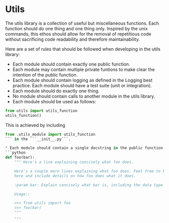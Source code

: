 # Utils

The utils library is a collection of useful but miscellaneous functions. Each function should do one thing and one thing only. Inspired by the unix commands, this ethos should allow for the removal of repetitious code without sacrificing code readability and therefore maintainability.

Here are a set of rules that should be followed when developing in the utils library:

* Each module should contain exactly one public function.
* Each module may contain multiple private funtions to make clear the intention of the public function.
* Each module should contain logging as defined in the Logging best practice.  Each module should have a test suite (unit or integration).
* Each module should do exactly one thing.
* No module should contain calls to another module in the utils library.
* Each module should be used as follows:
```python
from utils import utils_function
utils_function()
```
This is achieved by including 
```python
from .utils_module import utils_function
``` in the ```__init__.py```.

* Each module should contain a single docstring in the public function such that help(utils_function) details in pragmatic terms the behaviour of the function and precisely how it should be called. For example:
```python
def foo(bar):
    """ Here's a line explaining concisely what foo does.

    Here's a couple more lines explaining what foo does. Feel free to be a little more verbose 
    here and include details on how foo does what it does.

    :param bar: Explain concisely what bar is, including the data type if it isn't obvious.

    Usage::

    >>> from utils import foo
    >>> foo(bar)
    """
    ...
```
